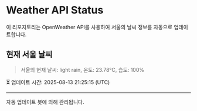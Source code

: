 
# Weather API Status

이 리포지토리는 OpenWeather API를 사용하여 서울의 날씨 정보를 자동으로 업데이트합니다.

## 현재 서울 날씨
> 서울의 현재 날씨: light rain, 온도: 23.78°C, 습도: 100%

⏳ 업데이트 시간: 2025-08-13 21:25:15 (UTC)

---
자동 업데이트 봇에 의해 관리됩니다.

